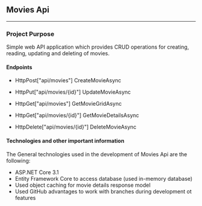 ## Movies Api

----

### Project Purpose

Simple web API application which provides CRUD operations for creating, reading, updating and deleting of movies.  


#### Endpoints

  - HttpPost["api/movies"] CreateMovieAsync
  
  - HttpPut["api/movies/{id}"] UpdateMovieAsync

  - HttpGet["api/movies"] GetMovieGridAsync
  
  - HttpGet["api/movies/{id}"] GetMovieDetailsAsync

  - HttpDelete["api/movies/{id}"] DeleteMovieAsync


#### Technologies and other important information

The General technologies used in the development of Movies Api are the following:
  - ASP.NET Core 3.1
  - Entity Framework Core to access database (used in-memory database)
  - Used object caching for movie details response model
  - Used GitHub advantages to work with branches during development ot features
